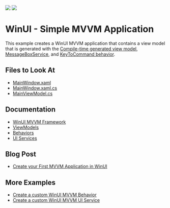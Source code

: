 <!-- default badges list -->
[![](https://img.shields.io/badge/Open_in_DevExpress_Support_Center-FF7200?style=flat-square&logo=DevExpress&logoColor=white)](https://supportcenter.devexpress.com/ticket/details/T1093326)
[![](https://img.shields.io/badge/📖_How_to_use_DevExpress_Examples-e9f6fc?style=flat-square)](https://docs.devexpress.com/GeneralInformation/403183)
<!-- default badges end -->
<!--
A repository template for creating new examples.
-->

# WinUI - Simple MVVM Application

This example creates a WinUI MVVM application that contains a view model that is generated with the [Compile-time generated view model](https://docs.devexpress.com/WinUI/402937/mvvm/viewmodels?v=22.1#generated-view-models), [MessageBoxService](https://docs.devexpress.com/WinUI/DevExpress.WinUI.Core.MessageBoxService?v=22.1), and [KeyToCommand behavior](https://docs.devexpress.com/WinUI/DevExpress.WinUI.Core.KeyToCommand?v=22.1).

<!-- default file list -->

## Files to Look At

- [MainWindow.xaml](./CS/SimpleMVVMApplication/MainWindow.xaml)
- [MainWindow.xaml.cs](./CS/SimpleMVVMApplication/MainWindow.xaml.cs)
- [MainViewModel.cs](./CS/SimpleMVVMApplication/MainViewModel.cs)

<!-- default file list end --> 

## Documentation

- [WinUI MVVM Framework](https://docs.devexpress.com/WinUI/102569/mvvm-framework?v=22.1)
- [ViewModels](https://docs.devexpress.com/WinUI/402937/mvvm/viewmodels?v=22.1)
- [Behaviors](https://docs.devexpress.com/WinUI/402936/mvvm/behaviors?v=22.1)
- [UI Services](https://docs.devexpress.com/WinUI/402940/mvvm/services?v=22.1)

## Blog Post

- [Create your First MVVM Application in WinUI](https://community.devexpress.com/blogs/wpf/archive/2022/05/30/create-your-first-mvvm-application-in-winui.aspx)

## More Examples

- [Create a custom WinUI MVVM Behavior](https://github.com/DevExpress-Examples/winui-mvvm-custom-behavior)
- [Create a custom WinUI MVVM UI Service](https://github.com/DevExpress-Examples/winui-mvvm-custom-service)
